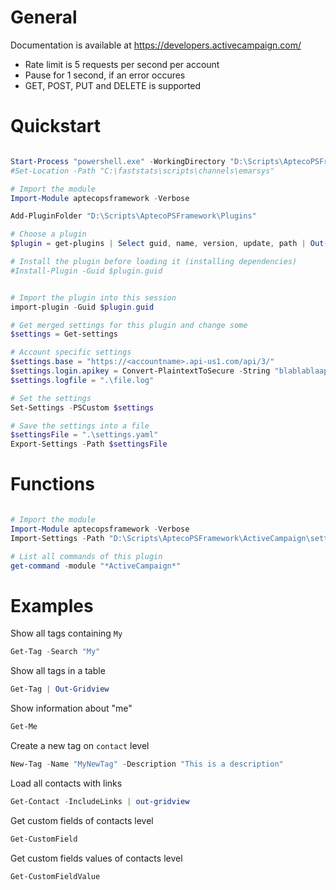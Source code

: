 
# General 

Documentation is available at https://developers.activecampaign.com/  

- Rate limit is 5 requests per second per account
- Pause for 1 second, if an error occures
- GET, POST, PUT and DELETE is supported


# Quickstart


```PowerShell

Start-Process "powershell.exe" -WorkingDirectory "D:\Scripts\AptecoPSFramework\ActiveCampaign"
#Set-Location -Path "C:\faststats\scripts\channels\emarsys"

# Import the module
Import-Module aptecopsframework -Verbose

Add-PluginFolder "D:\Scripts\AptecoPSFramework\Plugins"

# Choose a plugin
$plugin = get-plugins | Select guid, name, version, update, path | Out-GridView -PassThru | Select -first 1

# Install the plugin before loading it (installing dependencies)
#Install-Plugin -Guid $plugin.guid


# Import the plugin into this session
import-plugin -Guid $plugin.guid

# Get merged settings for this plugin and change some
$settings = Get-settings

# Account specific settings
$settings.base = "https://<accountname>.api-us1.com/api/3/"
$settings.login.apikey = Convert-PlaintextToSecure -String "blablablaapikey"
$settings.logfile = ".\file.log"

# Set the settings
Set-Settings -PSCustom $settings

# Save the settings into a file
$settingsFile = ".\settings.yaml"
Export-Settings -Path $settingsFile

```

# Functions


```PowerShell

# Import the module
Import-Module aptecopsframework -Verbose
Import-Settings -Path "D:\Scripts\AptecoPSFramework\ActiveCampaign\settings.yaml"

# List all commands of this plugin
get-command -module "*ActiveCampaign*"


```

# Examples

Show all tags containing `My`

```PowerShell
Get-Tag -Search "My" 
```

Show all tags in a table

```PowerShell
Get-Tag | Out-Gridview
```

Show information about "me"

```PowerShell
Get-Me
```

Create a new tag on `contact` level

```PowerShell
New-Tag -Name "MyNewTag" -Description "This is a description"
```

Load all contacts with links

```PowerShell
Get-Contact -IncludeLinks | out-gridview
```

Get custom fields of contacts level

```PowerShell
Get-CustomField
```

Get custom fields values of contacts level

```PowerShell
Get-CustomFieldValue
```